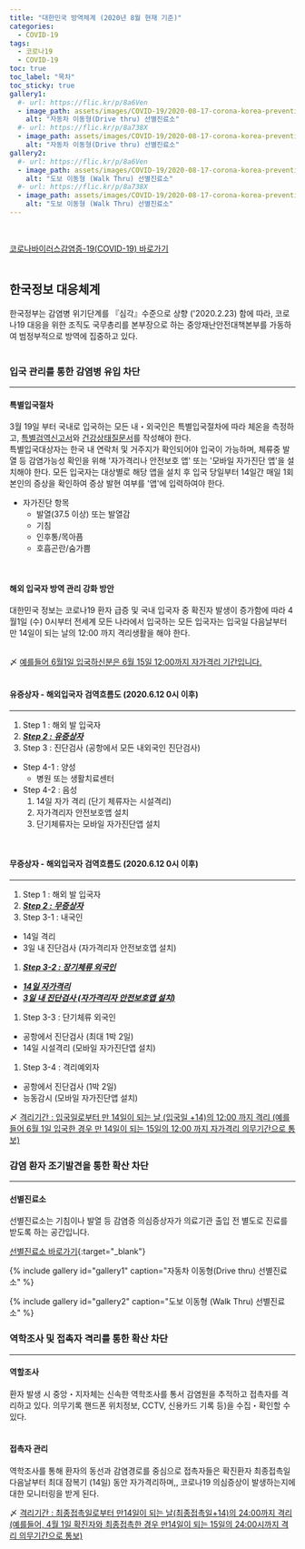 ```yaml
---
title: "대한민국 방역체계 (2020년 8월 현재 기준)"
categories:
  - COVID-19
tags:
  - 코로나19
  - COVID-19
toc: true
toc_label: "목차"
toc_sticky: true
gallery1:
  #- url: https://flic.kr/p/8a6Ven
  - image_path: assets/images/COVID-19/2020-08-17-corona-korea-prevention_1.png
    alt: "자동차 이동형(Drive thru) 선별진료소"
  #- url: https://flic.kr/p/8a738X
  - image_path: assets/images/COVID-19/2020-08-17-corona-korea-prevention_2.png
    alt: "자동차 이동형(Drive thru) 선별진료소"
gallery2:
  #- url: https://flic.kr/p/8a6Ven
  - image_path: assets/images/COVID-19/2020-08-17-corona-korea-prevention_3.png
    alt: "도보 이동형 (Walk Thru) 선별진료소"
  #- url: https://flic.kr/p/8a738X
  - image_path: assets/images/COVID-19/2020-08-17-corona-korea-prevention_4.png
    alt: "도보 이동형 (Walk Thru) 선별진료소"
---
```


<br>

[코로나바이러스감염증-19(COVID-19) 바로가기](http://ncov.mohw.go.kr/baroView2.do?brdld=4&brdGubun=42)  
<br>

## 한국정보 대응체계
한국정부는 감염병 위기단계를 『심각』수준으로 상향 ('2020.2.23) 함에 따라, 코로나19 대응을 위한 조직도 국무총리를 본부장으로 하는 중앙재난안전대책본부를 가동하여 범정부적으로 방역에 집중하고 있다.  
<br>

### 입국 관리를 통한 감염병 유입 차단
---
#### 특별입국절차
3월 19일 부터 국내로 입국하는 모든 내・외국인은 특별입국절차에 따라 체온을 측정하고, <u>특별검역신고서</u>와 <u>건강상태질문서</u>를 작성해야 한다.  
특별입국대상자는 한국 내 연락처 및 거주지가 확인되어야 입국이 가능하며, 체류중 발열 등 감염가능성 확인을 위해 '자가격리나 안전보호 앱' 또는 '모바일 자가진단 앱'을 설치해야 한다.
모든 입국자는 대상별로 해당 앱을 설치 후 입국 당일부터 14일간 매일 1회 본인의 증상을 확인하여 증상 발현 여부를 '앱'에 입력하여야 한다.

- 자가진단 항목 
  - 발열(37.5 이상) 또는 발열감
  - 기침
  - 인후통/목아픔
  - 호흡곤란/숨가쁨  
<br>

#### 해외 입국자 방역 관리 강화 방안
대한민국 정보는 코로나19 환자 급증 및 국내 입국자 중 확진자 발생이 증가함에 따라 4월1일 (수) 0시부터 전세계 모든 나라에서 입국하는 모든 입국자는 입국일 다음날부터 만 14일이 되는 날의 12:00 까지 격리생활을 해야 한다.  
<br>

〆 <u>예를들어 6월1일 입국하신분은 6월 15일 12:00까지 자가격리 기간입니다.</u><br>
<br>

#### 유증상자 - 해외입국자 검역흐름도 (2020.6.12 0시 이후)
---
1. Step 1 : 해외 발 입국자
1. **_<u>Step 2 : 유증상자</u>_**
1. Step 3 : 진단검사 (공항에서 모든 내외국인 진단검사)
- Step 4-1 : 양성
  - 병원 또는 생활치료센터
- Step 4-2 : 음성
  1. 14일 자가 격리 (단기 체류자는 시설격리)
  1. 자가격리자 안전보호앱 설치
  1. 단기체류자는 모바일 자가진단앱 설치  
<br>

#### 무증상자 - 해외입국자 검역흐름도 (2020.6.12 0시 이후)
---
1. Step 1 : 해외 발 입국자
1. **_<u>Step 2 : 무증상자</u>_**
1. Step 3-1 : 내국인
- 14일 격리
- 3일 내 진단검사 (자가격리자 안전보호앱 설치)
1. **_<u>Step 3-2 : 장기체류 외국인</u>_**
- **_<u>14일 자가격리</u>_**
- **_<u>3일 내 진단검사 (자가격리자 안전보호앱 설치)</u>_**
1. Step 3-3 : 단기체류 외국인
- 공항에서 진단검사 (최대  1박 2일)
- 14일 시설격리 (모바일 자가진단앱 설치)
1. Step 3-4 : 격리예외자
- 공항에서 진단검사 (1박 2일)
- 능동감시 (모바일 자가진단앱 설치)

〆 <u>격리기간 : 입국일로부터 만 14일이 되는 날 (입국일 +14)의 12:00 까지 격리 (예를들어 6월 1일 입국한 경우 만 14일이 되는 15일의 12:00 까지 자가격리 의무기간으로 통보)</u>
<br>

### 감염 환자 조기발견을 통한 확산 차단
---
#### 선별진료소
선별진료소는 기침이나 발열 등 감염증 의심증상자가 의료기관 출입 전 별도로 진료를 받도록 하는 공간입니다.

[선별진료소 바로가기](https://www.mohw.go.kr/react/popup_200128.html){:target="_blank"}

{% include gallery id="gallery1" caption="자동차 이동형(Drive thru) 선별진료소" %}

{% include gallery id="gallery2" caption="도보 이동형 (Walk Thru) 선별진료소" %}
<br>

### 역학조사 및 접촉자 격리를 통한 확산 차단
---
#### 역할조사
환자 발생 시 중앙・지자체는 신속한 역학조사를 통서 감염원을 추적하고 접촉자를 격리하고 있다.
의무기록 핸드폰 위치정보, CCTV, 신용카드 기록 등)을 수집・확인할 수 있다.  
<br>

#### 접촉자 관리
역학조사를 통해 환자의 동선과 감염경로를 중심으로 접촉자들은 확진환자 최종접촉일 다음날부터 최대 잠복기 (14일) 동안 자가격리하며,, 코로나19 의심증상이 발생하는지에 대한 모니터링을 받게 된다.

〆 <u>격리기간 : 최종접촉일로부터 만14일이 되는 날(최종접촉일+14)의 24:00까지 격리 (예를들어, 4월 1일 확진자와 최종접촉한 경우 만14일이 되는 15일의 24:00시까지 격리 의무기간으로 통보)</u>